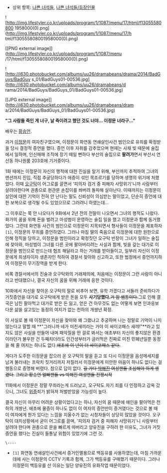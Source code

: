   * 상위 항목: [나쁜 녀석들](%EB%82%98%EC%81%9C%20%EB%85%80%EC%84%9D%EB%93%A4.md), [나쁜 녀석들/등장인물](%EB%82%98%EC%81%9C%20%EB%85%80%EC%84%9D%EB%93%A4/%EB%93%B1%EC%9E%A5%EC%9D%B8%EB%AC%BC.md)  

![http://img.lifestyler.co.kr/uploads/program/1/1087/menu/17/html/f13055580800
1958000\(0\).png](http://img.lifestyler.co.kr/uploads/program/1/1087/menu/17/h
tml/f130555808001958000\(0\).png)

[[PNG external image]](http://img.lifestyler.co.kr/uploads/program/1/1087/menu
/17/html/f130555808001958000\(0\).png)

  

![http://i630.photobucket.com/albums/uu26/dramabeans/drama/2014/BadGuys/BadGuy
s_01/BadGuys01-00536.jpg](http://i630.photobucket.com/albums/uu26/dramabeans/d
rama/2014/BadGuys/BadGuys_01/BadGuys01-00536.jpg)

[[JPG external image]](http://i630.photobucket.com/albums/uu26/dramabeans/dram
a/2014/BadGuys/BadGuys_01/BadGuys01-00536.jpg)

  
**"그 사람들 죽인 게 너구, 날 죽이려고 했던 것도 너야… 이정문 너라구…"**

배우는 [황승언](%ED%99%A9%EC%8A%B9%EC%96%B8%28%EB%B0%B0%EC%9A%B0%29.md).

과거 [이정문](%EC%9D%B4%EC%A0%95%EB%AC%B8.md)의 여자친구였으며, 이정문이 화연동 연쇄살인사건 범인으로 유죄를
확정받을 당시 결정적 증언을 했다. 증언 이후 자취를 감추었으며 현재는 사채 빚 때문에 술집에서 일하며, 인신매매 조직에 장기 떼일 뻔하다
부산의 술집으로 **팔려가**면서 부산시 연산동 하나원룸 203호에 기거중이다.

1화 때에는 이정문이 자신의 행적에 대한 진실을 알기 위해, 부산까지 추적하여 그녀의 맨션까지 진입, 직접 추궁당하다가 애증이 섞인
목조르기를 당하며 생명의 위기에 처했었다. 이때 [오구탁](%EC%98%A4%EA%B5%AC%ED%83%81.md)이 어그로를 끌면서
'피의자 검거 중 피해자 사망위기'니까 사람부터 살려야한다며 권총으로 현관문 손잡이를 쏴버려 돌파해 살아난다. 이때까지는 이정문이 살인에
대한 기억이 전혀 안 난다는 말도 신뢰성이 의심받는 말이었고, 단순히 증언에 대한 보복으로 생각될 수도 있었으므로 그러려니 하였는데…

그 이후로는 쭉 안 나오다가 9화에서 2년 전의 전말이 나오면서 그녀의 행적도 나왔다. 화가의 꿈을 위해 돈을 벌려고 마성범이 운영하는 술집
일을 했고 이정문과 함께 동거했었다. 그런데 화연동 사건의 범인으로 이정문이 지목되면서 형사들이 이정문을 체포하자`[1]`, 이정문의 무죄를
증언하였다. 그러나 마침 딸의 죽음으로 이정문에 대한 원한으로 인해 정직을 당하고, 이정문을 범인이라고 확정짓던 오구탁 반장이 그녀가 일하는
술집에 찾아와, 마성범이 그녀를 다른 곳에 팔아버리려는 사실과 함께, 빚을 갚는 대가로 이정문을 범인으로 만드는데 협조 해달라고 하는 거래를
받아들이고, 일부러 자신이 이정문에게 희생자이자 생존자인 척하여 경찰서 찾아와 신고하고, 또한 법정에서 증언까지하여 이정문이 무기징역을 받게
한다.

비록 경찰서에서의 진술과 오구탁와의 거래제의에, 처음에는 이정문이 그런 사람이 아니라고 반대했으나, 결국 자신의 꿈을 위해 거래에 응한
것이다.

10화에서 자신을 찾아온 오구탁의 말로 비추어 보면, 유학 가겠다고 서둘러 준비하다가 거짓증언을 대가로 오구탁에게 받은 돈을 모두
**사기당했다.**<del>거 참 쌤통이다.</del>그로 인해 결국은 남친 팔아먹고 대가로 받은 돈 잃고, 얻은 건 아무것도 없는 어떻게
보면 인과응보다운 삶을 살고있는 동정의 여지가 없는 천하의 개쌍년 확정.

이 사실로 볼 때 이정문이 자신을 찾아와 왜 그랬냐고 추궁하며 나는 정말로 기억이 나지 않는다고 말할 때 **"그러니까 네가 미친새끼라는
거야 이 싸이코패스 새꺄!"**라고 있지도 않은 사실을 만들어 내며 패악질을 떤 걸로 봐서는 애초부터 자신의 좋지않은 환경이라던가 불우한 건
두째치더라도 인간성부터가 글러먹은 진짜로 미친 민폐년일뿐 동정을 해 줄 여지는 하나도 없다.<del>애초에 이 년이 더 싸이코패스
같다.</del>

게다가 도주한 이정문을 잡으러 온 오구탁의 말을 듣고 또 다시 이정문을 음성메세지를 남겨 불러내는 프락치 짓거리까지 저질러서 이정문에게
미안한 마음이 하나도 없다는 걸 행동으로 증명해 버렸다. 참으로 답이 없다. <del>길 가다
[박해진](%EB%B0%95%ED%95%B4%EC%A7%84.md) 여성팬들 조심해야 하게 생겼다.</del> <del>그리고 황승언
얼빠팬들 vs 박해진 여성팬들 전쟁시작</del>

11화에서 이정문은 정말 무죄라는게 드러났고, 오구탁도 자기 죄를 다 인정하고 감옥 갔으니, 그녀도
[위증](%EC%9C%84%EC%A6%9D.md)죄가 밝혀져 처벌받았을 가능성이 높다.

결국 자신이 아무리 어려운 상황이었다고는 하나, 자신의 꿈 때문에 애인을 팔아먹은 천하의 개쌍년. 애초에 물증이 하나도 없이 이 여자의
증언만이 증거였다는 것으로 볼 때 이 여자에게 뭔가 있다는 느낌을 지울수가 없는 시청자들이 상당히 많았을 것이다. 오구탁이 대치상황에서 굳이
어그로를 끌며, '피의자 검거 중 피해자 사망위기'니 사람부터 살려야 한다며 권총으로 문을 빠르게 따버리고 양유진을 구하려 한 이유도,
그녀가 거짓증언을 했다는 진실이 들통날 위험이 있었기에 그런 것.

`\----`

  * `[1]` 화연동 연쇄살인사건에서 증거인멸용으로 백등유를 사용하였는데, 마침 가까운 데에 사는 이정문의 CCTV 기록과 함께, 그가 백등유를 구매했기 때문이다. 그러나 이정문이 백등유를 산 이유는 일단 양유진의 유화작업 때문이었다.

